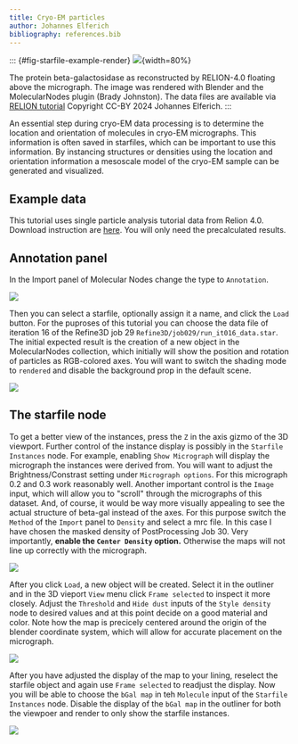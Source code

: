 ```yaml
---
title: Cryo-EM particles
author: Johannes Elferich
bibliography: references.bib
---
```


::: {#fig-starfile-example-render}
![](https://i.imgur.com/Hoa9TRz.png){width=80%}

The protein beta-galactosidase as reconstructed by RELION-4.0 floating above the micrograph.
The image was rendered with Blender and the MolecularNodes plugin (Brady Johnston).
The data files are available via [RELION tutorial](https://relion.readthedocs.io/en/release-4.0/SPA_tutorial/Introduction.html) Copyright CC-BY 2024 Johannes Elferich.
:::

An essential step during cryo-EM data processing is to determine the location and orientation of molecules in cryo-EM micrographs.
This information is often saved in starfiles, which can be important to use this information.
By instancing structures or densities using the location and orientation information a mesoscale model of the cryo-EM sample can be generated and visualized.

## Example data

This tutorial uses single particle analysis tutorial data from Relion 4.0. 
Download instruction are [here](https://relion.readthedocs.io/en/release-4.0/SPA_tutorial/Introduction.html). 
You will only need the precalculated results.

## Annotation panel

In the Import panel of Molecular Nodes change the type to `Annotation`. 

![](https://i.imgur.com/aj7wCXP.png)

Then you can select a starfile, optionally assign it a name, and click the `Load` button. 
For the puproses of this tutorial you can choose the data file of iteration 16 of the Refine3D job 29 `Refine3D/job029/run_it016_data.star`. 
The initial expected result is the creation of a new object in the MolecularNodes collection, which initially will show the position and rotation of particles as RGB-colored axes. 
You will want to switch the shading mode to `rendered` and disable the background prop in the default scene.

![](https://i.imgur.com/9THusDv.png)



## The starfile node

To get a better view of the instances, press the `Z` in the axis gizmo of the 3D viewport. 
Further control of the instance display is possibly in the `Starfile Instances` node. 
For example, enabling `Show Micrograph` will display the micrograph the instances were derived from.
You will want to adjust the Brightness/Constrast setting under `Micrograph options`.
For this micrograph 0.2 and 0.3 work reasonably well.
Another important control is the `Image` input, which will allow you to "scroll" through the micrographs of this dataset.
And, of course, it would be way more visually appealing to see the actual structure of beta-gal instead of the axes.
For this purpose switch the `Method` of the `Import` panel to `Density` and select a mrc file. 
In this case I have chosen the masked density of PostProcessing Job 30.
Very importantly, **enable the `Center Density` option.** 
Otherwise the maps will not line up correctly with the micrograph.

![](https://i.imgur.com/c3OVFwz.png)

After you click `Load`, a new object will be created.
Select it in the outliner and in the 3D vieport `View` menu click `Frame selected` to inspect it more closely.
Adjust the `Threshold` and `Hide dust` inputs of the `Style density` node to desired values and at this point decide on a good material and color.
Note how the map is precicely centered around the origin of the blender coordinate system, which will allow for accurate placement on the micrograph.

![](https://i.imgur.com/ILA37AV.png)

After you have adjusted the display of the map to your lining, reselect the starfile object and again use `Frame selected` to readjust the display.
Now you will be able to choose the `bGal map` in teh `Molecule` input of the `Starfile Instances` node. 
Disable the display of the `bGal map` in the outliner for both the viewpoer and render to only show the starfile instances.


![](https://i.imgur.com/LiJtqdD.png)